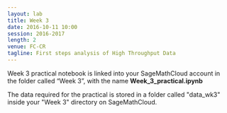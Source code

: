```yaml
---
layout: lab
title: Week 3
date: 2016-10-11 10:00
session: 2016-2017
length: 2
venue: FC-CR
tagline: First steps analysis of High Throughput Data
---
```



Week 3 practical notebook is linked into your SageMathCloud account in the folder called “Week 3”, with the name **Week_3_practical.ipynb**

The data required for the practical is stored in a folder called "data_wk3" inside your "Week 3" directory on SageMathCloud.

